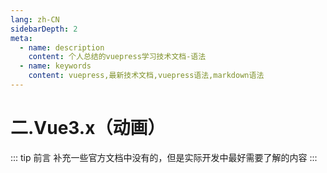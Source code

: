```yaml
---
lang: zh-CN
sidebarDepth: 2
meta:
  - name: description
    content: 个人总结的vuepress学习技术文档-语法
  - name: keywords
    content: vuepress,最新技术文档,vuepress语法,markdown语法
---
```


# 二.Vue3.x（动画）

::: tip 前言
补充一些官方文档中没有的，但是实际开发中最好需要了解的内容
:::
